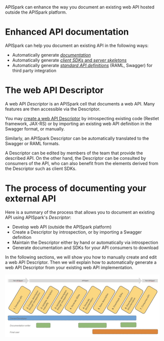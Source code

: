 
APISpark can enhance the way you document an existing web API hosted outside the APISpark platform.

# Enhanced API documentation

APISpark can help you document an existing API in the following ways:

* Automatically generate [*documentation*](technical-resources/apispark/guide/document/get-documentation "Generate documentation")
* Automatically generate [*client SDKs* and *server skeletons*](technical-resources/apispark/guide/document/get-documentation "Generate client SDKs and server skeletons")
* Automatically generate [*standard API definitions*](technical-resources/apispark/guide/publish/publish/api-definition "Standard API definition") (RAML, Swagger) for third party integration

# The web API Descriptor

A web API *Descriptor* is an APISpark cell that documents a web API. Many features are then accessible via the Descriptor.

You may [create a web API Descriptor](technical-resources/apispark/guide/document/create-descriptor "create a web API Descriptor") by introspecting existing code (Restlet framework, JAX-RS) or by importing an existing web API definition in the Swagger format, or manually.


Similarly, an APISpark Descriptor can be automatically translated to the Swagger or RAML formats.

A Descriptor can be edited by members of the team that provide the described API. On the other hand, the Descriptor can be consulted by consumers of the API, who can also benefit from the elements derived from the Descriptor such as client SDKs.

# The process of documenting your external API

Here is a summary of the process that allows you to document an existing API using APISpark's *Descriptor*:

* Develop web API (outside the APISpark platform)  
* Create a Descriptor by introspection, or by importing a Swagger definition  
* Maintain the Descriptor either by hand or automatically via introspection  
* Generate documentation and SDKs for your API consumers to download

In the following sections, we will show you how to manually create and edit a web API Descriptor. Then we will explain how to automatically generate a web API Descriptor from your existing web API implementation.

<!-- TODO could also document the API first and develop the web API after with the server skeleton. -->

![Descriptors](images/descriptors.jpg "Descriptors")
